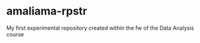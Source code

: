 # amaliama-rpstr
My first experimental repository created within the fw of the Data Analysis course
